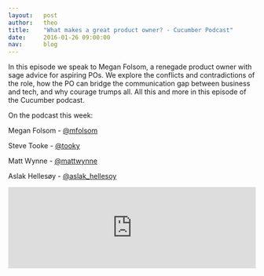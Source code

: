 ```yaml
---
layout:   post
author:   theo
title:    "What makes a great product owner? - Cucumber Podcast"
date:     2016-01-26 09:00:00
nav:      blog
---
```


In this episode we speak to Megan Folsom, a renegade product owner with sage advice for aspiring POs. We explore the conflicts and contradictions of the role, how the PO can bridge the communication gap between business and tech, and why courage trumps all. All this and more in this episode of the Cucumber podcast.

On the podcast this week:

Megan Folsom - [@mfolsom](https://twitter.com/mfolsom)

Steve Tooke - [@tooky](https://twitter.com/tooky)

Matt Wynne - [@mattwynne](https://twitter.com/mattwynne)

Aslak Hellesøy - [@aslak_hellesoy](https://twitter.com/aslak_hellesoy)

<iframe width="100%" height="166" scrolling="no" frameborder="no" src="https://w.soundcloud.com/player/?url=https%3A//api.soundcloud.com/tracks/243854798&amp;color=ff5500&amp;auto_play=false&amp;hide_related=false&amp;show_comments=true&amp;show_user=true&amp;show_reposts=false"></iframe>
